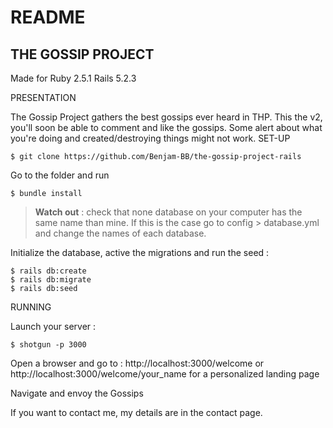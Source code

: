 # README

## THE GOSSIP PROJECT

Made for Ruby 2.5.1 Rails 5.2.3

PRESENTATION

The Gossip Project gathers the best gossips ever heard in THP. This the v2, you'll soon be able to comment and like the gossips.
Some alert about what you're doing and created/destroying things might not work.
SET-UP
```
$ git clone https://github.com/Benjam-BB/the-gossip-project-rails
```

Go to the folder and run 
```
$ bundle install
```
> **Watch out** : check that none database on your computer has the same name than mine. If this is the case go to config > database.yml and change the names of each database.

Initialize the database, active the migrations and run the seed :
```
$ rails db:create
$ rails db:migrate
$ rails db:seed
```
RUNNING

Launch your server :

```
$ shotgun -p 3000
```


Open a browser and go to : http://localhost:3000/welcome
or http://localhost:3000/welcome/your_name for a personalized landing page

Navigate and envoy the Gossips

If you want to contact me, my details are in the contact page.

